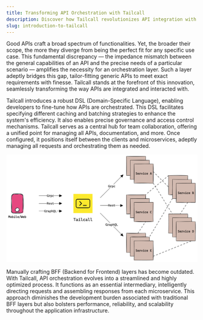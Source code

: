 ```yaml
---
title: Transforming API Orchestration with Tailcall
description: Discover how Tailcall revolutionizes API integration with its robust DSL, enabling efficient orchestration, caching, and governance. Learn how Tailcall simplifies Backend for Frontend (BFF) layers, optimizing performance and scalability for modern applications.
slug: introduction-to-tailcall
---
```


Good APIs craft a broad spectrum of functionalities. Yet, the broader their scope, the more they diverge from being the perfect fit for any specific use case. This fundamental discrepancy — the impedance mismatch between the general capabilities of an API and the precise needs of a particular scenario — amplifies the necessity for an orchestration layer. Such a layer adeptly bridges this gap, tailor-fitting generic APIs to meet exact requirements with finesse. Tailcall stands at the forefront of this innovation, seamlessly transforming the way APIs are integrated and interacted with.

Tailcall introduces a robust DSL (Domain-Specific Language), enabling developers to fine-tune how APIs are orchestrated. This DSL facilitates specifying different caching and batching strategies to enhance the system's efficiency. It also enables precise governance and access control mechanisms. Tailcall serves as a central hub for team collaboration, offering a unified point for managing all APIs, documentation, and more. Once configured, it positions itself between the clients and microservices, adeptly managing all requests and orchestrating them as needed.

![Architecture Diagram](/images/docs/architecture.png)

Manually crafting BFF (Backend for Frontend) layers has become outdated. With Tailcall, API orchestration evolves into a streamlined and highly optimized process. It functions as an essential intermediary, intelligently directing requests and assembling responses from each microservice. This approach diminishes the development burden associated with traditional BFF layers but also bolsters performance, reliability, and scalability throughout the application infrastructure.
